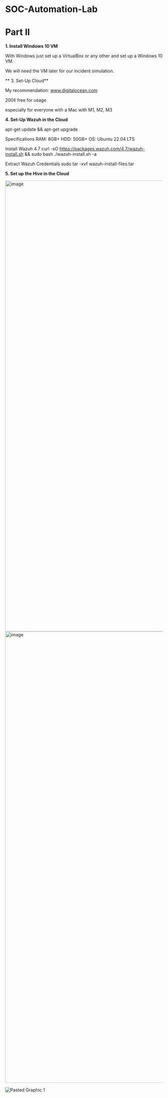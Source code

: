 # SOC-Automation-Lab


# Part II

**1. Install Windows 10 VM** 

With Windows just set up a VirtualBox or any other and set up a Windows 10 VM.

We will need the VM later for our incident simulation.

**
3. Set-Up Cloud**

My recommendation:
www.digitalocean.com

200¢ free for usage

especially for everyone with a Mac with M1, M2, M3

**4. Set-Up Wazuh in the Cloud**

apt-get update && apt-get upgrade

Specifications
RAM: 8GB+
HDD: 50GB+
OS: Ubuntu 22.04 LTS

Install Wazuh 4.7
curl -sO https://packages.wazuh.com/4.7/wazuh-install.sh && sudo bash ./wazuh-install.sh -a

Extract Wazuh Credentials
sudo tar -xvf wazuh-install-files.tar

**5. Set up the Hive in the Cloud**


<img width="1436" alt="image" src="https://github.com/user-attachments/assets/6bd978f0-dc27-4436-a1d1-37b6fab5ad6f" />


<img width="1438" alt="image" src="https://github.com/user-attachments/assets/b24e0e89-78b6-4369-8beb-19e7968ef0b5" />

![Pasted Graphic 1](https://github.com/user-attachments/assets/6d8c554f-323a-41c4-ac3d-ba3baea5b204)


